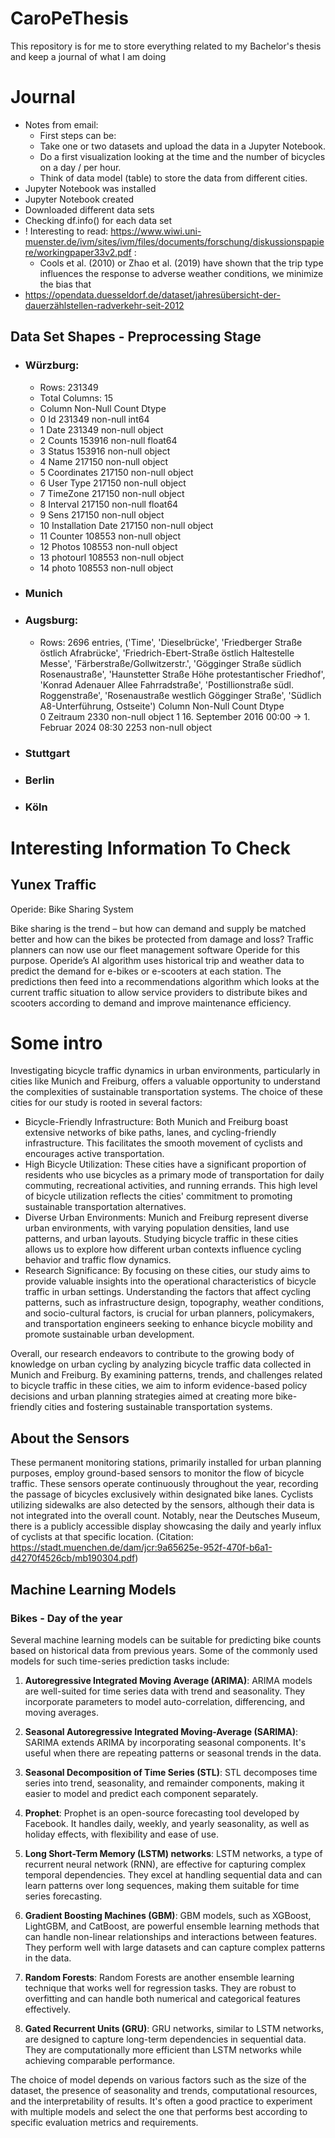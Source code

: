 # CaroPeThesis
This repository is for me to store everything related to my Bachelor's thesis and keep a journal of what I am doing

# Journal
- Notes from email:
  -  First steps can be: 
  - Take one or two datasets  and upload the data in a Jupyter Notebook. 
  - Do a first visualization looking at the time and the number of bicycles on a day / per hour.
  - Think of data model (table) to store the data from different cities. 
- Jupyter Notebook was installed
- Jupyter Notebook created
- Downloaded different data sets
- Checking df.info() for each data set
- ! Interesting to read: https://www.wiwi.uni-muenster.de/ivm/sites/ivm/files/documents/forschung/diskussionspapiere/workingpaper33v2.pdf :
  - Cools et al. (2010) or Zhao et al. (2019) have shown that the trip type influences the response to adverse weather conditions, we minimize the bias that
- https://opendata.duesseldorf.de/dataset/jahresübersicht-der-dauerzählstellen-radverkehr-seit-2012

## Data Set Shapes - Preprocessing Stage
- ### Würzburg:
  - Rows: 231349
  - Total Columns: 15
  -    Column             Non-Null Count   Dtype  
  - 0   Id                 231349 non-null  int64
  - 1   Date               231349 non-null  object
  - 2   Counts             153916 non-null  float64
  - 3   Status             153916 non-null  object
  - 4   Name               217150 non-null  object
  - 5   Coordinates        217150 non-null  object
  - 6   User Type          217150 non-null  object
  - 7   TimeZone           217150 non-null  object
  - 8   Interval           217150 non-null  float64
  - 9   Sens               217150 non-null  object
  - 10  Installation Date  217150 non-null  object
  - 11  Counter            108553 non-null  object
  - 12  Photos             108553 non-null  object
  - 13  photourl           108553 non-null  object
  - 14  photo              108553 non-null  object 

- ### Munich
- ### Augsburg:
  - Rows: 2696 entries, ('Time', 'Dieselbrücke', 'Friedberger Straße östlich Afrabrücke', 'Friedrich-Ebert-Straße östlich Haltestelle Messe', 'Färberstraße/Gollwitzerstr.', 'Gögginger Straße südlich Rosenaustraße', 'Haunstetter Straße Höhe protestantischer Friedhof', 'Konrad Adenauer Allee Fahrradstraße', 'Postillionstraße südl. Roggenstraße', 'Rosenaustraße westlich Gögginger Straße', 'Südlich A8-Unterführung, Ostseite') 
        Column                                             Non-Null Count  Dtype  
     0   Zeitraum                                           2330 non-null   object 
     1   16. September 2016 00:00 -> 1. Februar 2024 08:30  2253 non-null   object 

- ### Stuttgart
- ### Berlin
- ### Köln

# Interesting Information To Check
## Yunex Traffic

Operide: Bike Sharing System

Bike sharing is the trend – but how can demand and supply be matched better and how can the bikes be protected from damage and loss? Traffic planners can now use our fleet management software Operide for this purpose. Operide’s AI algorithm uses historical trip and weather data to predict the demand for e-bikes or e-scooters at each station. The predictions then feed into a recommendations algorithm which looks at the current traffic situation to allow service providers to distribute bikes and scooters according to demand and improve maintenance efficiency.

# Some intro
Investigating bicycle traffic dynamics in urban environments, particularly in cities like Munich and Freiburg, offers a valuable opportunity to understand the complexities of sustainable transportation systems. The choice of these cities for our study is rooted in several factors:

- Bicycle-Friendly Infrastructure: Both Munich and Freiburg boast extensive networks of bike paths, lanes, and cycling-friendly infrastructure. This facilitates the smooth movement of cyclists and encourages active transportation.
- High Bicycle Utilization: These cities have a significant proportion of residents who use bicycles as a primary mode of transportation for daily commuting, recreational activities, and running errands. This high level of bicycle utilization reflects the cities' commitment to promoting sustainable transportation alternatives.
- Diverse Urban Environments: Munich and Freiburg represent diverse urban environments, with varying population densities, land use patterns, and urban layouts. Studying bicycle traffic in these cities allows us to explore how different urban contexts influence cycling behavior and traffic flow dynamics.
- Research Significance: By focusing on these cities, our study aims to provide valuable insights into the operational characteristics of bicycle traffic in urban settings. Understanding the factors that affect cycling patterns, such as infrastructure design, topography, weather conditions, and socio-cultural factors, is crucial for urban planners, policymakers, and transportation engineers seeking to enhance bicycle mobility and promote sustainable urban development.

Overall, our research endeavors to contribute to the growing body of knowledge on urban cycling by analyzing bicycle traffic data collected in Munich and Freiburg. By examining patterns, trends, and challenges related to bicycle traffic in these cities, we aim to inform evidence-based policy decisions and urban planning strategies aimed at creating more bike-friendly cities and fostering sustainable transportation systems.

## About the Sensors
These permanent monitoring stations, primarily installed for urban planning purposes, employ ground-based sensors to monitor the flow of bicycle traffic. These sensors operate continuously throughout the year, recording the passage of bicycles exclusively within designated bike lanes. Cyclists utilizing sidewalks are also detected by the sensors, although their data is not integrated into the overall count. Notably, near the Deutsches Museum, there is a publicly accessible display showcasing the daily and yearly influx of cyclists at that specific location. (Citation: https://stadt.muenchen.de/dam/jcr:9a65625e-952f-470f-b6a1-d4270f4526cb/mb190304.pdf)

## Machine Learning Models
### Bikes - Day of the year
Several machine learning models can be suitable for predicting bike counts based on historical data from previous years. Some of the commonly used models for such time-series prediction tasks include:

1. **Autoregressive Integrated Moving Average (ARIMA)**: ARIMA models are well-suited for time series data with trend and seasonality. They incorporate parameters to model auto-correlation, differencing, and moving averages.

2. **Seasonal Autoregressive Integrated Moving-Average (SARIMA)**: SARIMA extends ARIMA by incorporating seasonal components. It's useful when there are repeating patterns or seasonal trends in the data.

3. **Seasonal Decomposition of Time Series (STL)**: STL decomposes time series into trend, seasonality, and remainder components, making it easier to model and predict each component separately.

4. **Prophet**: Prophet is an open-source forecasting tool developed by Facebook. It handles daily, weekly, and yearly seasonality, as well as holiday effects, with flexibility and ease of use.

5. **Long Short-Term Memory (LSTM) networks**: LSTM networks, a type of recurrent neural network (RNN), are effective for capturing complex temporal dependencies. They excel at handling sequential data and can learn patterns over long sequences, making them suitable for time series forecasting.

6. **Gradient Boosting Machines (GBM)**: GBM models, such as XGBoost, LightGBM, and CatBoost, are powerful ensemble learning methods that can handle non-linear relationships and interactions between features. They perform well with large datasets and can capture complex patterns in the data.

7. **Random Forests**: Random Forests are another ensemble learning technique that works well for regression tasks. They are robust to overfitting and can handle both numerical and categorical features effectively.

8. **Gated Recurrent Units (GRU)**: GRU networks, similar to LSTM networks, are designed to capture long-term dependencies in sequential data. They are computationally more efficient than LSTM networks while achieving comparable performance.

The choice of model depends on various factors such as the size of the dataset, the presence of seasonality and trends, computational resources, and the interpretability of results. It's often a good practice to experiment with multiple models and select the one that performs best according to specific evaluation metrics and requirements.